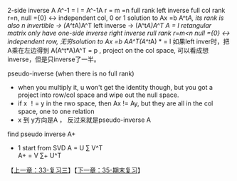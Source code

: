 2-side inverse 
  A A^-1 = I = A^-1A  r = m =n full rank
left inverse 
  full col rank r=n, null ={0} <-> independent col, 0 or 1 solution to Ax =b
  A^t*A, its rank is also n invertible -> (A^t*A)A^T left inverse -> (A^t*A)A^T *A = I
  retangular matrix only have one-side inverse
right inverse
  rull rank r=m<n null ={0} <-> independent row, 无穷solution to Ax =b
  A*A^T(A^t*A) * = I 
如果left inver时，把A乘在左边得到 
  A(A^t*A)A^T  = p , project on the col space, 可以看成想inverse，但是只inverse了一半。

pseudo-inverse (when there is no full rank)
- when you multiply it, u won't get the identity though, but you got a project into row/col space and wipe out the null space.
- if x ！= y in the rwo space, then Ax != Ay, but they are all in the col space, one to one relation 
- x 到 y方向是A ， 反过来就是pseudo-inverse A 
 
 find pseudo inverse A+
 - 1 start from SVD 
   A = U ∑ V^T  
   A+ = V ∑+ U^T
  
【[上一章：33-复习三](../33-复习三/33-复习三.md)】【[下一章：35-期末复习](../35-期末复习/35-期末复习.md)】
